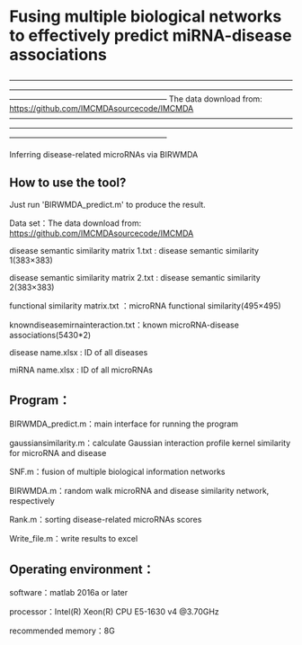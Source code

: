 # Fusing multiple biological networks to effectively predict miRNA-disease associations
————————————————————————————————————————————————————————————————————————————————————————————
The data download from: https://github.com/IMCMDAsourcecode/IMCMDA
————————————————————————————————————————————————————————————————————————————————————————————

Inferring disease-related microRNAs via BIRWMDA

## How to use the tool?

Just run 'BIRWMDA_predict.m' to produce the result.

Data set：The data download from: https://github.com/IMCMDAsourcecode/IMCMDA

disease semantic similarity matrix 1.txt : disease semantic similarity 1(383×383)

disease semantic similarity matrix 2.txt : disease semantic similarity 2(383×383)

functional similarity matrix.txt ：microRNA functional similarity(495×495)

knowndiseasemirnainteraction.txt：known microRNA-disease associations(5430*2)

disease name.xlsx : ID of all diseases

miRNA name.xlsx : ID of all microRNAs

## Program：

BIRWMDA_predict.m：main interface for running the program

gaussiansimilarity.m：calculate Gaussian interaction profile kernel similarity for microRNA and disease

SNF.m：fusion of multiple biological information networks

BIRWMDA.m：random walk microRNA and disease similarity network, respectively

Rank.m：sorting disease-related microRNAs scores

Write_file.m：write results to excel

## Operating environment：

software：matlab 2016a or later

processor：Intel(R) Xeon(R) CPU E5-1630 v4 @3.70GHz

recommended memory：8G
